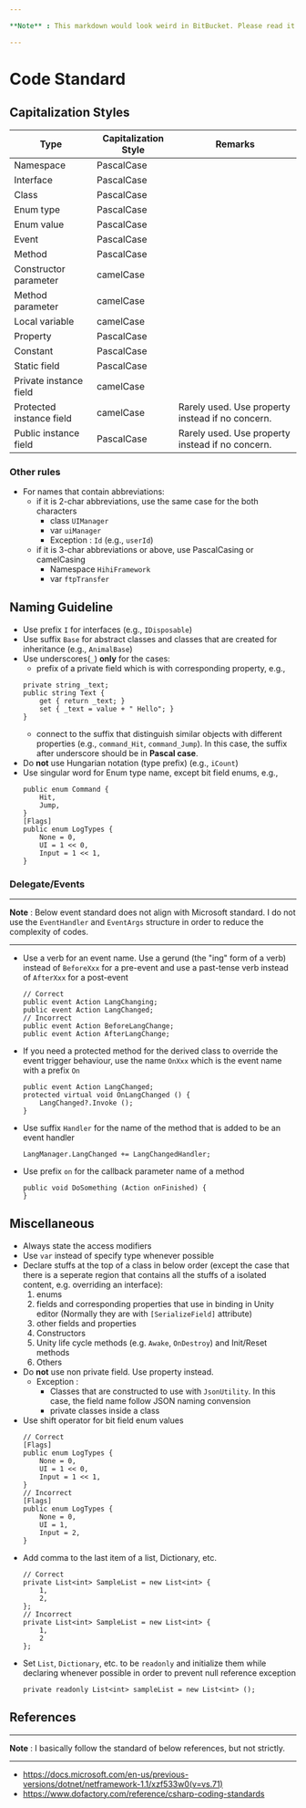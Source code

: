 ```yaml
---

**Note** : This markdown would look weird in BitBucket. Please read it by other markdown viewer.

---
```


# Code Standard

## Capitalization Styles

| Type | Capitalization Style | Remarks |
| ---- | -------------------- | ------- |
| Namespace | PascalCase | |
| Interface | PascalCase | |
| Class | PascalCase | |
| Enum type | PascalCase | |
| Enum value | PascalCase | |
| Event | PascalCase | |
| Method | PascalCase | |
| Constructor parameter | camelCase | |
| Method parameter | camelCase | |
| Local variable | camelCase | |
| Property | PascalCase | |
| Constant | PascalCase | |
| Static field | PascalCase | |
| Private instance field | camelCase | |
| Protected instance field | camelCase | Rarely used. Use property instead if no concern. |
| Public instance field | PascalCase | Rarely used. Use property instead if no concern. |


### Other rules

* For names that contain abbreviations:
	* if it is 2-char abbreviations, use the same case for the both characters
		* class `UIManager`
		* var `uiManager`
		* Exception : `Id` (e.g., `userId`)
	* if it is 3-char abbreviations or above, use PascalCasing or camelCasing
		* Namespace `HihiFramework`
		* var `ftpTransfer`

## Naming Guideline

* Use prefix `I` for interfaces (e.g., `IDisposable`)
* Use suffix `Base` for abstract classes and classes that are created for inheritance (e.g., `AnimalBase`)
* Use underscores(`_`) **only** for the cases:
	* prefix of a private field which is with corresponding property, e.g.,
	``` CSharp
	private string _text;
	public string Text {
		get { return _text; }
		set { _text = value + " Hello"; }
	}
	```
	* connect to the suffix that distinguish similar objects with different properties (e.g., `command_Hit`, `command_Jump`). In this case, the suffix after underscore should be in **Pascal case**.
* Do **not** use Hungarian notation (type prefix) (e.g., `iCount`)
* Use singular word for Enum type name, except bit field enums, e.g.,
	``` CSharp
	public enum Command {
		Hit,
		Jump,
	}
	[Flags]
	public enum LogTypes {
		None = 0,
		UI = 1 << 0,
		Input = 1 << 1,
	}
	```

### Delegate/Events

---

**Note** : Below event standard does not align with Microsoft standard. I do not use the `EventHandler` and `EventArgs` structure in order to reduce the complexity of codes.

---

* Use a verb for an event name. Use a gerund (the "ing" form of a verb) instead of `BeforeXxx` for a pre-event and use a past-tense verb instead of `AfterXxx` for a post-event
	``` CSharp
	// Correct
	public event Action LangChanging;
	public event Action LangChanged;
	// Incorrect
	public event Action BeforeLangChange;
	public event Action AfterLangChange;
	```
* If you need a protected method for the derived class to override the event trigger behaviour, use the name `OnXxx` which is the event name with a prefix `On`
	``` CSharp
	public event Action LangChanged;
	protected virtual void OnLangChanged () {
		LangChanged?.Invoke ();
	}
	```
* Use suffix `Handler` for the name of the method that is added to be an event handler
	``` CSharp
	LangManager.LangChanged += LangChangedHandler;
	```
* Use prefix `on` for the callback parameter name of a method
	``` CSharp
	public void DoSomething (Action onFinished) {
	}
	```

## Miscellaneous

* Always state the access modifiers
* Use `var` instead of specify type whenever possible
* Declare stuffs at the top of a class in below order (except the case that there is a seperate region that contains all the stuffs of a isolated content, e.g. overriding an interface):
	1. enums
	2. fields and corresponding properties that use in binding in Unity editor (Normally they are with `[SerializeField]` attribute)
	3. other fields and properties
	4. Constructors
	5. Unity life cycle methods (e.g. `Awake`, `OnDestroy`) and Init/Reset methods
	6. Others
* Do **not** use non private field. Use property instead.
	* Exception :
		* Classes that are constructed to use with `JsonUtility`. In this case, the field name follow JSON naming convension
		* private classes inside a class
* Use shift operator for bit field enum values
	``` CSharp
	// Correct
	[Flags]
	public enum LogTypes {
		None = 0,
		UI = 1 << 0,
		Input = 1 << 1,
	}
	// Incorrect
	[Flags]
	public enum LogTypes {
		None = 0,
		UI = 1,
		Input = 2,
	}
	```
* Add comma to the last item of a list, Dictionary, etc.
	``` CSharp
	// Correct
	private List<int> SampleList = new List<int> {
		1,
		2,
	};
	// Incorrect
	private List<int> SampleList = new List<int> {
		1,
		2
	};
	```
* Set `List`, `Dictionary`, etc. to be `readonly` and initialize them while declaring whenever possible in order to prevent null reference exception
	``` CSharp
	private readonly List<int> sampleList = new List<int> ();
	```

## References

---

**Note** : I basically follow the standard of below references, but not strictly.

---

* https://docs.microsoft.com/en-us/previous-versions/dotnet/netframework-1.1/xzf533w0(v=vs.71)
* https://www.dofactory.com/reference/csharp-coding-standards